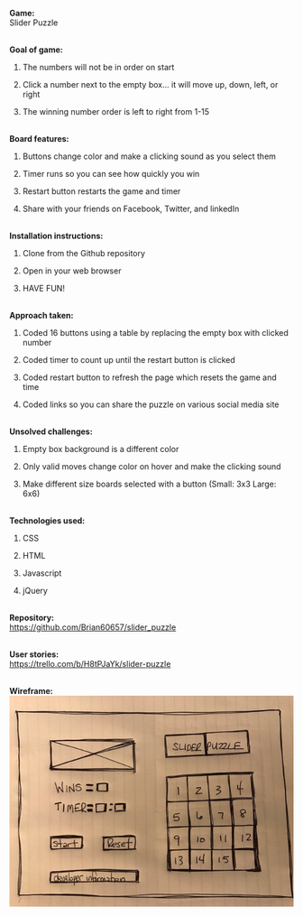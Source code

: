 **Game:**<br>
Slider Puzzle<br><br>

**Goal of game:**<br>

1. The numbers will not be in order on start<br>

2. Click a number next to the empty box... it will move up, down, left, or right<br>

3. The winning number order is left to right from 1-15<br><br>

**Board features:**<br>

1. Buttons change color and make a clicking sound as you select them<br>

2. Timer runs so you can see how quickly you win<br>

3. Restart button restarts the game and timer<br>

4. Share with your friends on Facebook, Twitter, and linkedIn<br><br>

**Installation instructions:**<br>

1. Clone from the Github repository<br>

2. Open in your web browser<br>

3. HAVE FUN!<br><br>

**Approach taken:**<br>

1. Coded 16 buttons using a table by replacing the empty box with clicked number<br>

2. Coded timer to count up until the restart button is clicked<br>

3. Coded restart button to refresh the page which resets the game and time<br>

4. Coded links so you can share the puzzle on various social media site<br><br>

**Unsolved challenges:**<br>

1. Empty box background is a different color<br>

2. Only valid moves change color on hover and make the clicking sound<br>

3. Make different size boards selected with a button (Small: 3x3 Large: 6x6)<br><br>

**Technologies used:**<br>

1. CSS<br>

2. HTML<br>

3. Javascript<br>

4. jQuery<br><br>

**Repository:**<br>
<https://github.com/Brian60657/slider_puzzle><br><br>

**User stories:**<br>
<https://trello.com/b/H8tPJaYk/slider-puzzle><br><br>

**Wireframe:**<br>
![alt text](assets/wireframe.jpg)<br><br>
